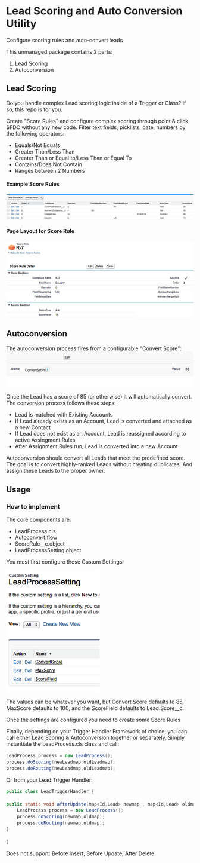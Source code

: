 # Lead Scoring and Auto Conversion Utility
Configure scoring rules and auto-convert leads

This unmanaged package contains 2 parts:

1. Lead Scoring
2. Autoconversion 

## Lead Scoring
Do you handle complex Lead scoring logic inside of a Trigger or Class? If so, this repo is for you. 

Create "Score Rules" and configure complex scoring through point & click SFDC without any new code.  Filter text fields, picklists, date, numbers by the following operators:
* Equals/Not Equals
* Greater Than/Less Than
* Greater Than or Equal to/Less Than or Equal To
* Contains/Does Not Contain
* Ranges between 2 Numbers

#### Example Score Rules
![alt text](https://github.com/mattparkerls/leadscoring-autoconversion/blob/master/images/rulelistview.png)
#### Page Layout for Score Rule
![alt text](https://github.com/mattparkerls/leadscoring-autoconversion/blob/master/images/ruledetail.png)

## Autoconversion
The autoconversion process fires from a configurable "Convert Score":
![alt text](https://github.com/mattparkerls/leadscoring-autoconversion/blob/master/images/convertscore.png)

Once the Lead has a score of 85 (or otherwise) it will automatically convert.  
The conversion process follows these steps:
* Lead is matched with Existing Accounts
* If Lead already exists as an Account, Lead is converted and attached as a new Contact
* If Lead does not exist as an Account, Lead is reassigned according to active Assingment Rules
* After Assignment Rules run, Lead is converted into a new Account 

Autoconversion should convert all Leads that meet the predefined score.  The goal is to convert highly-ranked Leads without creating duplicates. And assign these Leads to the proper owner.  

## Usage
### How to implement

The core components are:
* LeadProcess.cls
* Autoconvert.flow
* ScoreRule__c.object
* LeadProcessSetting.object

You must first configure these Custom Settings:

![alt text](https://github.com/mattparkerls/leadscoring-autoconversion/blob/master/images/settinglist.png)

The values can be whatever you want, but Convert Score defaults to 85, MaxScore defaults to 100, and the ScoreField defaults to Lead.Score__c.

Once the settings are configured you need to create some Score Rules

Finally, depending on your Trigger Handler Framework of choice, you can call either Lead Scoring & Autoconversion together or separately.  Simply instantiate the LeadProcess.cls class and call:
```java
LeadProcess process = new LeadProcess();
process.doScoring(newLeadmap,oldLeadmap);
process.doRouting(newLeadmap,oldLeadmap);
```
Or from your Lead Trigger Handler:
```java
public class LeadTriggerHandler {

public static void afterUpdate(map<Id,Lead> newmap , map<Id,Lead> oldmap){
    LeadProcess process = new LeadProcess();
    process.doScoring(newmap,oldmap);
    process.doRouting(newmap,oldmap);
}

}
```

Does not support: Before Insert, Before Update, After Delete
